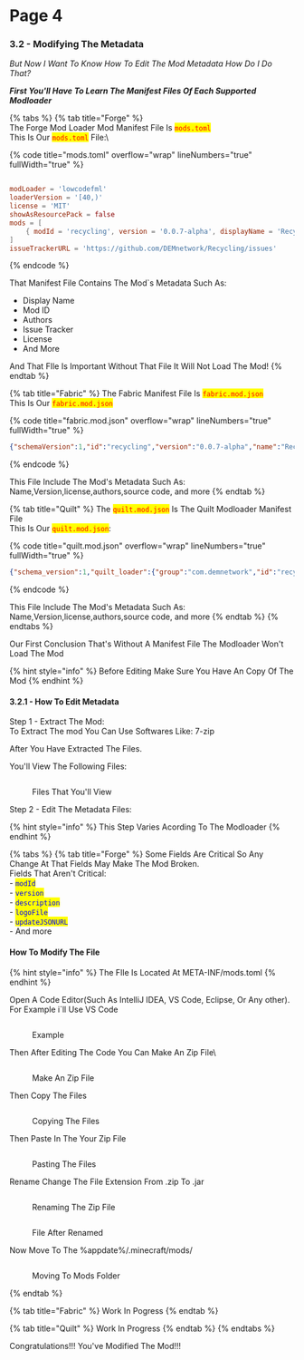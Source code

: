 # Page 4

### 3.2 - Modifying The Metadata

_But Now I Want To Know How To Edit The Mod Metadata How Do I Do That?_

_**First You'll Have To Learn The Manifest Files Of Each Supported Modloader**_



{% tabs %}
{% tab title="Forge" %}
\
The Forge Mod Loader Mod Manifest File Is <mark style="color:red;">`mods.toml`</mark>\
This Is Our <mark style="color:red;">`mods.toml`</mark> File:\


{% code title="mods.toml" overflow="wrap" lineNumbers="true" fullWidth="true" %}
```toml

modLoader = 'lowcodefml'
loaderVersion = '[40,)'
license = 'MIT'
showAsResourcePack = false
mods = [
	{ modId = 'recycling', version = '0.0.7-alpha', displayName = 'Recycling', description = 'A Mod That Adds Some Recipes To Recycle', logoFile = 'recycling_pack.png', updateJSONURL = 'https://github.com/DEMnetwork/Recycling/raw/main/update.json', credits = '  ', authors = 'DEMnetwork', displayURL = 'https://modrinth.com/datapack/recycling' },
]
issueTrackerURL = 'https://github.com/DEMnetwork/Recycling/issues'
```
{% endcode %}

That Manifest File Contains The Mod\`s Metadata Such As:

* Display Name
* Mod ID
* Authors
* Issue Tracker
* License
* And More

And That FIle Is Important Without That File It Will Not Load The Mod!
{% endtab %}

{% tab title="Fabric" %}
The Fabric Manifest File Is <mark style="color:red;">`fabric.mod.json`</mark>\
This Is Our <mark style="color:red;">`fabric.mod.json`</mark>

{% code title="fabric.mod.json" overflow="wrap" lineNumbers="true" fullWidth="true" %}
```json
{"schemaVersion":1,"id":"recycling","version":"0.0.7-alpha","name":"Recycling","description":"A Mod That Adds Some Recipes To Recycle","authors":["DEMnetwork"],"contact":{"homepage":"https://dem-network-corporation.github.io/Recycling/","sources":"https://github.com/DEMnetwork/Recycling/tree/main","issues":"https://github.com/DEMnetwork/Recycling/issues"},"license":"MIT","icon":"recycling_pack.png","environment":"*","depends":{"fabric-resource-loader-v0":"*"}}
```
{% endcode %}

This File Include The Mod's Metadata Such As: Name,Version,license,authors,source code, and more
{% endtab %}

{% tab title="Quilt" %}
The <mark style="color:red;">`quilt.mod.json`</mark> Is The Quilt Modloader Manifest File\
This Is Our <mark style="color:red;">`quilt.mod.json`</mark>:

{% code title="quilt.mod.json" overflow="wrap" lineNumbers="true" fullWidth="true" %}
```json
{"schema_version":1,"quilt_loader":{"group":"com.demnetwork","id":"recycling","version":"0.0.7-alpha","metadata":{"name":"Recycling","description":"A Mod That Adds Some Recipes To Recycle","contributors":{"DEMnetwork":"Owner"},"contact":{"homepage":"https://dem-network-corporation.github.io/Recycling","sources":"https://github.com/DEMnetwork/Recycling/tree/main","issues":"https://github.com/DEMnetwork/Recycling/issues"},"wiki":"https://github.com/DEMnetwork/Recycling/wiki","icon":"recycling_pack.png"},"intermediate_mappings":"net.fabricmc:intermediary","depends":[{"id":"minecraft", "versions":">=1.20"},{"id":"quilted_fabric_api","versions":">=7.0.0+0.83.0-1.20"},{"id":"quilt_resource_loader","versions":"*","unless":"fabric-resource-loader-v0"}]}}
```
{% endcode %}

This File Include The Mod's Metadata Such As: Name,Version,license,authors,source code, and more
{% endtab %}
{% endtabs %}

Our First Conclusion That's Without A Manifest File The Modloader Won't Load The Mod

{% hint style="info" %}
Before Editing Make Sure You Have An Copy Of The Mod
{% endhint %}

#### 3.2.1 - How To Edit Metadata

Step 1 - Extract The Mod:\
To Extract The mod  You Can Use Softwares Like: 7-zip

After You Have Extracted The Files.

You'll View The Following Files:

<figure><picture><source srcset="../../../.gitbook/assets/image (2).png" media="(prefers-color-scheme: dark)"><img src="../../../.gitbook/assets/image (1).png" alt=""></picture><figcaption><p>Files That You'll View</p></figcaption></figure>

Step 2 -  Edit The Metadata Files:

{% hint style="info" %}
This Step Varies Acording To The Modloader
{% endhint %}

{% tabs %}
{% tab title="Forge" %}
Some Fields Are Critical So Any Change At That Fields May Make The Mod Broken.\
Fields That Aren't Critical:\
\- <mark style="color:blue;">`modId`</mark>\
\- <mark style="color:blue;">`version`</mark>\
\- <mark style="color:blue;">`description`</mark>\
\- <mark style="color:blue;">`logoFile`</mark>\
\- <mark style="color:blue;">`updateJSONURL`</mark>\
\-  And more

#### How To Modify The File

{% hint style="info" %}
The FIle Is Located At META-INF/mods.toml
{% endhint %}

Open A Code Editor(Such As IntelliJ IDEA, VS Code, Eclipse, Or Any other).\
For Example i\`ll Use VS Code

<figure><img src="../../../.gitbook/assets/image.png" alt=""><figcaption><p>Example</p></figcaption></figure>

Then After Editing The Code You Can Make An Zip File\


<figure><img src="../../../.gitbook/assets/new .zip file.png" alt=""><figcaption><p>Make An Zip File</p></figcaption></figure>

Then Copy The Files

<figure><img src="../../../.gitbook/assets/image (3).png" alt=""><figcaption><p>Copying The Files</p></figcaption></figure>

Then Paste In The Your Zip File

<figure><img src="../../../.gitbook/assets/image (4).png" alt=""><figcaption><p>Pasting The Files</p></figcaption></figure>

Rename Change The File Extension From .zip To .jar

<figure><img src="../../../.gitbook/assets/image (6).png" alt=""><figcaption><p>Renaming The Zip File</p></figcaption></figure>

<figure><img src="../../../.gitbook/assets/image (8).png" alt=""><figcaption><p>File After Renamed</p></figcaption></figure>

Now Move To The %appdate%/.minecraft/mods/

<figure><img src="../../../.gitbook/assets/image (10).png" alt=""><figcaption><p>Moving To Mods Folder</p></figcaption></figure>
{% endtab %}

{% tab title="Fabric" %}
Work In Pogress
{% endtab %}

{% tab title="Quilt" %}
Work In Progress
{% endtab %}
{% endtabs %}

Congratulations!!! You've Modified The Mod!!!
